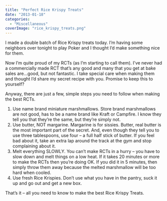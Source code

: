 ```yaml
---
title: "Perfect Rice Krispy Treats"
date: "2013-01-18"
categories: 
  - "Miscellaneous"
coverImage: "rice_krispy_treats.png"
---
```


I made a double batch of Rice Krispy treats today. I’m having some neighbors over tonight to play Poker and I thought I’d make something nice for them.

Now I’m quite proud of my RCTs (as I’m starting to call them). I’ve never had a commercially made RCT that’s any good and many that you get at bake sales are…good, but not fantastic. I take special care when making them and thought I’d share my secret recipe with you. Promise to keep this to yourself?

Anyway, there are just a few, simple steps you need to follow when making the best RCTs.

1. Use name brand miniature marshmallows. Store brand marshmallows are not good, has to be a name brand like Kraft or Campfire. I know they tell you that they’re the same, but they’re simply not.
2. Use butter, NOT margarine. Margarine is for sissies. Butter, real butter is the most important part of the secret. And, even though they tell you to use three tablespoons, use four – a full half stick of butter. If you feel bad about it, take an extra lap around the track at the gym and stop complaining about it.
3. Melt everything SLOWLY. You can’t make RCTs in a hurry – you have to slow down and melt things on a low heat. If it takes 20 minutes or more to make the RCTs then you’re doing OK. If you did it in 5 minutes, then simply throw them away because the melted marshmallow will be too hard when cooled.
4. Use fresh Rice Krispies. Don’t use what you have in the pantry, suck it up and go out and get a new box.

That’s it – all you need to know to make the best Rice Krispy Treats.
